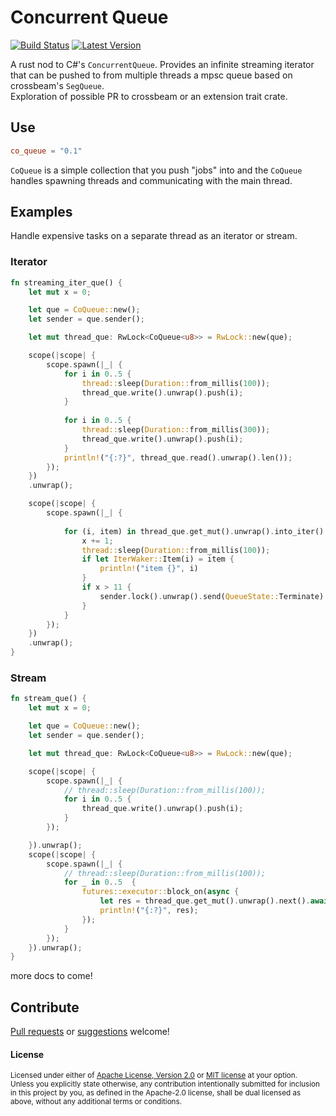 # Concurrent Queue

[![Build Status](https://travis-ci.com/DevinR528/spans.svg?branch=master)](https://travis-ci.com/DevinR528/co_queue)
[![Latest Version](https://img.shields.io/crates/v/spans.svg)](https://crates.io/crates/co_queue)

A rust nod to C#'s `ConcurrentQueue`. Provides an infinite streaming iterator that can be pushed to 
from multiple threads a mpsc queue based on crossbeam's `SegQueue`.
<br>
Exploration of possible PR to crossbeam or an extension trait crate.

## Use
```toml
co_queue = "0.1"
```
`CoQueue` is a simple collection that you push "jobs" into and the `CoQueue` handles
spawning threads and communicating with the main thread.

## Examples
Handle expensive tasks on a separate thread as an iterator or stream.
### Iterator
```rust
fn streaming_iter_que() {
    let mut x = 0;

    let que = CoQueue::new();
    let sender = que.sender();

    let mut thread_que: RwLock<CoQueue<u8>> = RwLock::new(que);

    scope(|scope| {
        scope.spawn(|_| {
            for i in 0..5 {
                thread::sleep(Duration::from_millis(100));
                thread_que.write().unwrap().push(i);
            }
            
            for i in 0..5 {
                thread::sleep(Duration::from_millis(300));
                thread_que.write().unwrap().push(i);
            }
            println!("{:?}", thread_que.read().unwrap().len());
        });
    })
    .unwrap();

    scope(|scope| {
        scope.spawn(|_| {
            
            for (i, item) in thread_que.get_mut().unwrap().into_iter().enumerate() {
                x += 1;
                thread::sleep(Duration::from_millis(100));
                if let IterWaker::Item(i) = item {
                    println!("item {}", i)
                }
                if x > 11 {
                    sender.lock().unwrap().send(QueueState::Terminate).unwrap();
                }
            }
        });
    })
    .unwrap();
}
```
### Stream
```rust
fn stream_que() {
    let mut x = 0;

    let que = CoQueue::new();
    let sender = que.sender();

    let mut thread_que: RwLock<CoQueue<u8>> = RwLock::new(que);

    scope(|scope| {
        scope.spawn(|_| {
            // thread::sleep(Duration::from_millis(100));
            for i in 0..5 {
                thread_que.write().unwrap().push(i);
            }
        });

    }).unwrap();
    scope(|scope| {
        scope.spawn(|_| {
            // thread::sleep(Duration::from_millis(100));
            for _ in 0..5  {
                futures::executor::block_on(async {
                    let res = thread_que.get_mut().unwrap().next().await;
                    println!("{:?}", res);
                });
            }
        });
    }).unwrap();
}
```
more docs to come!

## Contribute
[Pull requests](https://github.com/DevinR528/co_queue/pulls) or [suggestions](https://github.com/DevinR528/co_queue/issues) welcome!

#### License
<sup>
Licensed under either of <a href="LICENSE-APACHE">Apache License, Version
2.0</a> or <a href="LICENSE-MIT">MIT license</a> at your option.
</sup>
<br>
<sub>
Unless you explicitly state otherwise, any contribution intentionally submitted
for inclusion in this project by you, as defined in the Apache-2.0 license,
shall be dual licensed as above, without any additional terms or conditions.
</sub>
